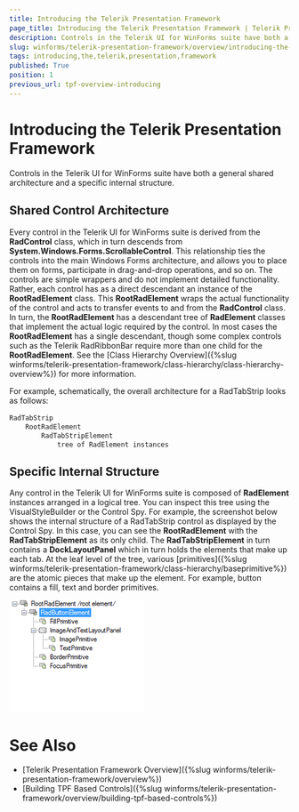 ```yaml
---
title: Introducing the Telerik Presentation Framework
page_title: Introducing the Telerik Presentation Framework | Telerik Presentation Framework
description: Controls in the Telerik UI for WinForms suite have both a general shared architecture and a specific internal structure.
slug: winforms/telerik-presentation-framework/overview/introducing-the-telerik-presentation-framework
tags: introducing,the,telerik,presentation,framework
published: True
position: 1
previous_url: tpf-overview-introducing
---
```


# Introducing the Telerik Presentation Framework

Controls in the Telerik UI for WinForms suite have both a general shared architecture and a specific internal structure.

## Shared Control Architecture

Every control in the Telerik UI for WinForms suite is derived from the __RadControl__ class, which in turn descends from __System.Windows.Forms.ScrollableControl__. This relationship ties the controls into the main Windows Forms architecture, and allows you to place them on forms, participate in drag-and-drop operations, and so on. The controls are simple wrappers and do not implement detailed functionality. Rather, each control has as a direct descendant an instance of the __RootRadElement__ class. This __RootRadElement__ wraps the actual functionality of the control and acts to transfer events to and from the __RadControl__ class. In turn, the __RootRadElement__ has a descendant tree of __RadElement__ classes that implement the actual logic required by the control. In most cases the __RootRadElement__ has a single descendant, though some complex controls such as the Telerik RadRibbonBar require more than one child for the __RootRadElement__. See the [Class Hierarchy Overview]({%slug winforms/telerik-presentation-framework/class-hierarchy/class-hierarchy-overview%}) for more information.


For example, schematically, the overall architecture for a RadTabStrip looks as follows:

```
RadTabStrip
    RootRadElement
        RadTabStripElement
            tree of RadElement instances
```


## Specific Internal Structure

Any control in the Telerik UI for WinForms suite is composed of __RadElement__ instances arranged in a logical tree. You can inspect this tree using the VisualStyleBuilder or the Control Spy. For example, the screenshot below shows the internal structure of a  RadTabStrip control as displayed by the Control Spy. In this case, you can see the __RootRadElement__ with the  __RadTabStripElement__ as its only child. The __RadTabStripElement__ in turn contains a  __DockLayoutPanel__ which in turn holds the elements that make up each tab. At the leaf level of the tree, various [primitives]({%slug winforms/telerik-presentation-framework/class-hierarchy/baseprimitive%}) are the atomic pieces that make up the element. For example, button contains a fill, text and border primitives.

![tpf-overview-introducing 001](images/tpf-overview-introducing001.png)

# See Also
* [Telerik Presentation Framework Overview]({%slug winforms/telerik-presentation-framework/overview%})
* [Building TPF Based Controls]({%slug winforms/telerik-presentation-framework/overview/building-tpf-based-controls%})